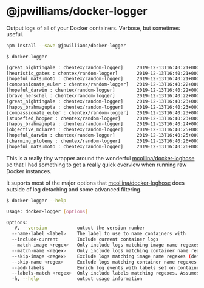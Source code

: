 # @jpwilliams/docker-logger

Output logs of all of your Docker containers. Verbose, but sometimes useful.

``` sh
npm install --save @jpwilliams/docker-logger
```

``` sh
$ docker-logger

[great_nightingale : chentex/random-logger]     2019-12-13T16:40:21+0000 DEBUG first loop completed.
[heuristic_gates : chentex/random-logger]       2019-12-13T16:40:21+0000 ERROR something happened in this execution.
[hopeful_matsumoto : chentex/random-logger]     2019-12-13T16:40:21+0000 ERROR something happened in this execution.
[compassionate_euler : chentex/random-logger]   2019-12-13T16:40:22+0000 DEBUG first loop completed.
[hopeful_darwin : chentex/random-logger]        2019-12-13T16:40:22+0000 ERROR something happened in this execution.
[brave_herschel : chentex/random-logger]        2019-12-13T16:40:22+0000 DEBUG first loop completed.
[great_nightingale : chentex/random-logger]     2019-12-13T16:40:23+0000 ERROR something happened in this execution.
[happy_brahmagupta : chentex/random-logger]     2019-12-13T16:40:23+0000 WARN variable not in use.
[compassionate_euler : chentex/random-logger]   2019-12-13T16:40:23+0000 INFO takes the value and converts it to string.
[stupefied_hopper : chentex/random-logger]      2019-12-13T16:40:23+0000 INFO takes the value and converts it to string.
[happy_brahmagupta : chentex/random-logger]     2019-12-13T16:40:24+0000 INFO takes the value and converts it to string.
[objective_mclaren : chentex/random-logger]     2019-12-13T16:40:25+0000 DEBUG first loop completed.
[hopeful_darwin : chentex/random-logger]        2019-12-13T16:40:25+0000 INFO takes the value and converts it to string.
[charming_ptolemy : chentex/random-logger]      2019-12-13T16:40:26+0000 DEBUG first loop completed.
[hopeful_matsumoto : chentex/random-logger]     2019-12-13T16:40:26+0000 INFO takes the value and converts it to string.
```

This is a really tiny wrapper around the wonderful [mcollina/docker-loghose](https://github.com/mcollina/docker-loghose) so that I had something to get a really quick overview when running raw Docker instances.

It suports most of the major options that [mcollina/docker-loghose](https://github.com/mcollina/docker-loghose) does outside of log detaching and some advanced filtering.

``` sh
$ docker-logger --help

Usage: docker-logger [options]

Options:
  -V, --version           output the version number
  --name-label <label>    The label to use to name containers with
  --include-current       Include current container logs
  --match-image <regex>   Only include logs matching image name regexes (default: [])
  --match-name <regex>    Only include logs matching container name regexes (default: [])
  --skip-image <regex>    Exclude logs matching image name regexes (default: [])
  --skip-name <regex>     Exclude logs matching container name regexes (default: [])
  --add-labels            Enrich log events with labels set on container.
  --labels-match <regex>  Only include labels matching regexes. Assumes --add-labels. (default: [])
  -h, --help              output usage information
```
